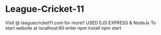 # League-Cricket-11
Visit @ leaguecricket11.com for more!!
USED EJS EXPRESS & NodeJs
To start website at localhost:80 enter
npm install 
npm start
